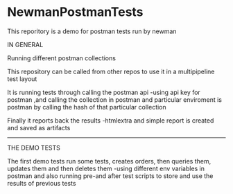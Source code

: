 # NewmanPostmanTests

This reporitory is a demo for postman tests run by newman


IN GENERAL

Running different postman collections

This repository can be called from other repos to use it in a multipipeline test layout

It is running tests through calling the postman api -using api key for postman ,and calling the collection in postman and particular enviroment is postman by calling the hash of that particular collection

Finally it reports back the results -htmlextra and simple report is created and saved as artifacts

--------------------------

THE DEMO TESTS

The first demo tests run some tests, creates orders, then queries them, updates them and then deletes them -using different env variables in postman and also running pre-and after test scripts to store and use the results of previous tests
